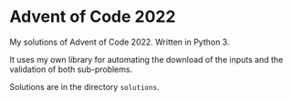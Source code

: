 # Advent of Code 2022

My solutions of Advent of Code 2022. Written in Python 3.

It uses my own library for automating the download of the inputs and the
validation of both sub-problems.

Solutions are in the directory `solutions`.
